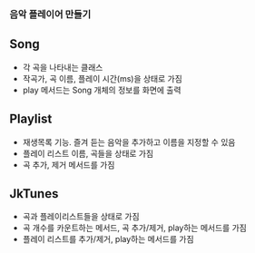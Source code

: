 ### 음악 플레이어 만들기

## Song
- 각 곡을 나타내는 클래스
- 작곡가, 곡 이름, 플레이 시간(ms)을 상태로 가짐
- play 메서드는 Song 개체의 정보를 화면에 출력

## Playlist
- 재생목록 기능. 즐겨 듣는 음악을 추가하고 이름을 지정할 수 있음
- 플레이 리스트 이름, 곡들을 상태로 가짐
- 곡 추가, 제거 메서드를 가짐

## JkTunes
- 곡과 플레이리스트들을 상태로 가짐
- 곡 개수를 카운트하는 메서드, 곡 추가/제거, play하는 메서드를 가짐
- 플레이 리스트를 추가/제거, play하는 메서드를 가짐
